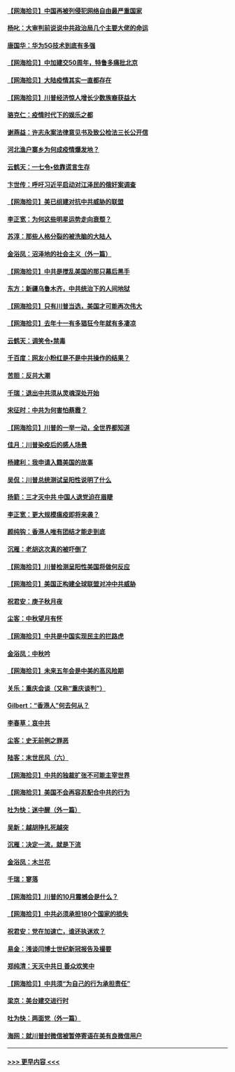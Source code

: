 #### [【网海拾贝】中国再被列侵犯网络自由最严重国家](../pages/nsc993/n12479643.md?t=10170002) 
#### [杨叱：大审判前说说中共政治局几个主要大佬的命运](../pages/nsc993/n12477527.md?t=10170002) 
#### [唐国华：华为5G技术到底有多强](../pages/nsc993/n12477483.md?t=10170002) 
#### [【网海拾贝】中加建交50周年，特鲁多痛批北京](../pages/nsc993/n12476892.md?t=10170002) 
#### [【网海拾贝】大陆疫情其实一直都存在](../pages/nsc993/n12473948.md?t=10170002) 
#### [【网海拾贝】川普经济惊人增长少数族裔获益大](../pages/nsc993/n12471565.md?t=10170002) 
#### [骆克仁：疫情时代下的娱乐之都](../pages/nsc993/n12471312.md?t=10170002) 
#### [谢燕益：许志永案法律意见书及致公检法三长公开信](../pages/nsc993/n12470870.md?t=10170002) 
#### [河北渔户寨乡为何成疫情爆发地？](../pages/nsc993/n12464936.md?t=10170002) 
#### [云鹤天：一七令▪依靠谎言生存](../pages/nsc993/n12470034.md?t=10170002) 
#### [卞世传：呼吁习近平启动对江泽民的俄奸案调查](../pages/nsc993/n12469722.md?t=10170002) 
#### [【网海拾贝】美已组建对抗中共威胁的联盟](../pages/nsc993/n12469018.md?t=10170002) 
#### [李正宽：为何这些明星运势走向衰颓？](../pages/nsc993/n12468730.md?t=10170002) 
#### [苏淳：那些人格分裂的被洗脑的大陆人](../pages/nsc993/n12467858.md?t=10170002) 
#### [金浴凤：沼泽地的社会主义（外一篇）](../pages/nsc993/n12467792.md?t=10170002) 
#### [【网海拾贝】中共是搅乱美国的那只幕后黑手](../pages/nsc993/n12467700.md?t=10170002) 
#### [东方：新疆乌鲁木齐，中共统治下的人间地狱](../pages/nsc993/n12466075.md?t=10170002) 
#### [【网海拾贝】只有川普当选，美国才可能再次伟大](../pages/nsc993/n12466013.md?t=10170002) 
#### [【网海拾贝】去年十一有多猖狂今年就有多凄凉](../pages/nsc993/n12463649.md?t=10170002) 
#### [云鹤天：调笑令▪禁毒](../pages/nsc993/n12462975.md?t=10170002) 
#### [千百度：网友小粉红是不是中共操作的结果？](../pages/nsc993/n12461025.md?t=10170002) 
#### [苦胆：反共大潮](../pages/nsc993/n12459469.md?t=10170002) 
#### [千瑞：退出中共须从灵魂深处开始](../pages/nsc993/n12459437.md?t=10170002) 
#### [宋征时：中共为何害怕蔡霞？](../pages/nsc993/n12459097.md?t=10170002) 
#### [【网海拾贝】川普的一举一动，全世界都知道](../pages/nsc993/n12458825.md?t=10170002) 
#### [佳月：川普染疫后的感人场景](../pages/nsc993/n12456994.md?t=10170002) 
#### [杨建利：我申请入籍美国的故事](../pages/nsc993/n12455635.md?t=10170002) 
#### [吴侃：川普总统测试呈阳性说明了什么](../pages/nsc993/n12451869.md?t=10170002) 
#### [扬箭：三才灭中共 中国人退党迫在眉睫](../pages/nsc993/n12451842.md?t=10170002) 
#### [李正宽：更大规模瘟疫即将来袭？](../pages/nsc993/n12451455.md?t=10170002) 
#### [颜纯钩：香港人唯有团结才能走到底](../pages/nsc993/n12450870.md?t=10170002) 
#### [沉雁：老胡这次真的被吓倒了](../pages/nsc993/n12449796.md?t=10170002) 
#### [【网海拾贝】川普检测呈阳性美国将做何反应](../pages/nsc993/n12449042.md?t=10170002) 
#### [【网海拾贝】美国正构建全球联盟对冲中共威胁](../pages/nsc993/n12446580.md?t=10170002) 
#### [祝君安：庚子秋月夜](../pages/nsc993/n12445870.md?t=10170002) 
#### [尘客：中秋望月有怀](../pages/nsc993/n12444632.md?t=10170002) 
#### [【网海拾贝】中共是中国实现民主的拦路虎](../pages/nsc993/n12443573.md?t=10170002) 
#### [金浴凤：中秋吟](../pages/nsc993/n12441773.md?t=10170002) 
#### [【网海拾贝】未来五年会是中美的高风险期](../pages/nsc993/n12440760.md?t=10170002) 
#### [关乐：重庆会谈（又称“重庆谈判”）](../pages/nsc993/n12437525.md?t=10170002) 
#### [Gilbert：“香港人”何去何从？](../pages/nsc993/n12435894.md?t=10170002) 
#### [李春草：哀中共](../pages/nsc993/n12435874.md?t=10170002) 
#### [尘客：史无前例之罪恶](../pages/nsc993/n12435762.md?t=10170002) 
#### [陆客：末世民风（六）](../pages/nsc993/n12435354.md?t=10170002) 
#### [【网海拾贝】中共的独裁扩张不可能主宰世界](../pages/nsc993/n12435151.md?t=10170002) 
#### [【网海拾贝】美国不会再容忍配合中共的行为](../pages/nsc993/n12433808.md?t=10170002) 
#### [吐为快：迷中醒（外一篇）](../pages/nsc993/n12433585.md?t=10170002) 
#### [吴新：越胡挣扎死越突](../pages/nsc993/n12433562.md?t=10170002) 
#### [沉雁：决定一流，就是下流](../pages/nsc993/n12432128.md?t=10170002) 
#### [金浴凤：木兰花](../pages/nsc993/n12432124.md?t=10170002) 
#### [千瑞：寥落](../pages/nsc993/n12432071.md?t=10170002) 
#### [【网海拾贝】川普的10月震撼会是什么？](../pages/nsc993/n12431624.md?t=10170002) 
#### [【网海拾贝】中共必须承担180个国家的损失](../pages/nsc993/n12428893.md?t=10170002) 
#### [祝君安：党在加速亡，谁还执迷欢？](../pages/nsc993/n12428652.md?t=10170002) 
#### [易金：浅谈闫博士世纪新冠报告及撮要](../pages/nsc993/n12426822.md?t=10170002) 
#### [郑纯清：天灭中共日 善众欢笑中](../pages/nsc993/n12426784.md?t=10170002) 
#### [【网海拾贝】中共须“为自己的行为承担责任”](../pages/nsc993/n12426067.md?t=10170002) 
#### [梁京：美台建交进行时](../pages/nsc993/n12424066.md?t=10170002) 
#### [吐为快：两面党（外一篇）](../pages/nsc993/n12424043.md?t=10170002) 
#### [海网：就川普封微信被暂停寄语在美有良微信用户](../pages/nsc993/n12424021.md?t=10170002) 

----
#### [ >>> 更早内容 <<< ](../indexes/nsc993-earlier.md)
